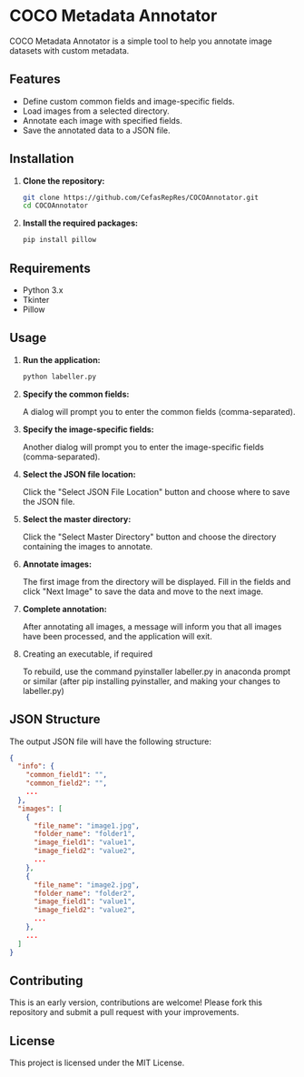 # COCO Metadata Annotator

COCO Metadata Annotator is a simple tool to help you annotate image datasets with custom metadata.

## Features

- Define custom common fields and image-specific fields.
- Load images from a selected directory.
- Annotate each image with specified fields.
- Save the annotated data to a JSON file.

## Installation

1. **Clone the repository:**

    ```sh
    git clone https://github.com/CefasRepRes/COCOAnnotator.git
    cd COCOAnnotator
    ```

2. **Install the required packages:**

    ```sh
    pip install pillow
    ```

## Requirements

- Python 3.x
- Tkinter
- Pillow

## Usage

1. **Run the application:**

    ```sh
    python labeller.py
    ```

2. **Specify the common fields:**

    A dialog will prompt you to enter the common fields (comma-separated).

3. **Specify the image-specific fields:**

    Another dialog will prompt you to enter the image-specific fields (comma-separated).

4. **Select the JSON file location:**

    Click the "Select JSON File Location" button and choose where to save the JSON file.

5. **Select the master directory:**

    Click the "Select Master Directory" button and choose the directory containing the images to annotate.

6. **Annotate images:**

    The first image from the directory will be displayed. Fill in the fields and click "Next Image" to save the data and move to the next image.

7. **Complete annotation:**

    After annotating all images, a message will inform you that all images have been processed, and the application will exit.

8. Creating an executable, if required

    To rebuild, use the command pyinstaller labeller.py in anaconda prompt or similar (after pip installing pyinstaller, and making your changes to labeller.py)

## JSON Structure

The output JSON file will have the following structure:

```json
{
  "info": {
    "common_field1": "",
    "common_field2": "",
    ...
  },
  "images": [
    {
      "file_name": "image1.jpg",
      "folder_name": "folder1",
      "image_field1": "value1",
      "image_field2": "value2",
      ...
    },
    {
      "file_name": "image2.jpg",
      "folder_name": "folder2",
      "image_field1": "value1",
      "image_field2": "value2",
      ...
    },
    ...
  ]
}
```

## Contributing

This is an early version, contributions are welcome! Please fork this repository and submit a pull request with your improvements.

## License

This project is licensed under the MIT License.



